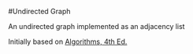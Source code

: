 #Undirected Graph

An undirected graph implemented as an adjacency list

Initially based on <a href="http://algs4.cs.princeton.edu/home/" target="_blank">Algorithms, 4th Ed.</a>
